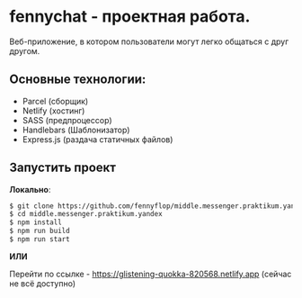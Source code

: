 # __fennychat__ - проектная работа.

Веб-приложение, в котором пользователи могут легко общаться с друг другом. 

## __Основные технологии__:
* Parcel (сборщик)
* Netlify (хостинг)
* SASS (предпроцессор)
* Handlebars (Шаблонизатор)
* Express.js (раздача статичных файлов)


## __Запустить проект__
____Локально____:
```bash
$ git clone https://github.com/fennyflop/middle.messenger.praktikum.yandex.git
$ cd middle.messenger.praktikum.yandex
$ npm install
$ npm run build
$ npm run start
```
____ИЛИ____
 
Перейти по ссылке - https://glistening-quokka-820568.netlify.app (сейчас не всё доступно)
